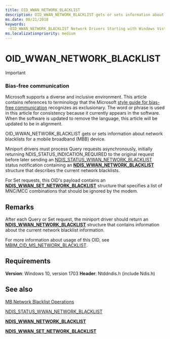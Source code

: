 ```yaml
---
title: OID_WWAN_NETWORK_BLACKLIST
description: OID_WWAN_NETWORK_BLACKLIST gets or sets information about network blacklists for a mobile broadband (MBB) device.
ms.date: 08/21/2018
keywords: 
 -OID_WWAN_NETWORK_BLACKLIST Network Drivers Starting with Windows Vista
ms.localizationpriority: medium
---
```


# OID_WWAN_NETWORK_BLACKLIST

> [!IMPORTANT]
> ### Bias-free communication
>
> Microsoft supports a diverse and inclusive environment. This article contains references to terminology that the Microsoft [style guide for bias-free communication](/style-guide/bias-free-communication) recognizes as exclusionary. The word or phrase is used in this article for consistency because it currently appears in the software. When the software is updated to remove the language, this article will be updated to be in alignment.

OID_WWAN_NETWORK_BLACKLIST gets or sets information about network blacklists for a mobile broadband (MBB) device.

Miniport drivers must process Query requests asynchronously, initially returning NDIS_STATUS_INDICATION_REQUIRED to the original request before later sending an [NDIS_STATUS_WWAN_NETWORK_BLACKLIST](ndis-status-wwan-network-blacklist.md) status notification containing an [**NDIS_WWAN_NETWORK_BLACKLIST**](/windows-hardware/drivers/ddi/ndiswwan/ns-ndiswwan-_ndis_wwan_network_blacklist) structure that describes the current network blacklists.

For Set requests, this OID's payload contains an [**NDIS_WWAN_SET_NETWORK_BLACKLIST**](/windows-hardware/drivers/ddi/ndiswwan/ns-ndiswwan-_ndis_wwan_set_network_blacklist) structure that specifies a list of MNC/MCC combinations that should be ignored by the modem.

## Remarks

After each Query or Set request, the miniport driver should return an [**NDIS_WWAN_NETWORK_BLACKLIST**](/windows-hardware/drivers/ddi/ndiswwan/ns-ndiswwan-_ndis_wwan_network_blacklist) structure that contains information about the current network blacklist information.

For more information about usage of this OID, see [MBIM_CID_MS_NETWORK_BLACKLIST](./mb-network-blacklist-operations.md#mbim_cid_ms_network_blacklist).

## Requirements

**Version**: Windows 10, version 1703
**Header**: Ntddndis.h (include Ndis.h)

## See also

[MB Network Blacklist Operations](./mb-network-blacklist-operations.md)

[NDIS_STATUS_WWAN_NETWORK_BLACKLIST](ndis-status-wwan-network-blacklist.md)

[**NDIS_WWAN_NETWORK_BLACKLIST**](/windows-hardware/drivers/ddi/ndiswwan/ns-ndiswwan-_ndis_wwan_network_blacklist)

[**NDIS_WWAN_SET_NETWORK_BLACKLIST**](/windows-hardware/drivers/ddi/ndiswwan/ns-ndiswwan-_ndis_wwan_set_network_blacklist)
